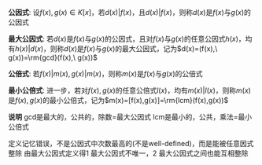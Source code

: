 **公因式**: 设$f(x),g(x)\in K[x]$，若$d(x)|f(x)$，且$d(x)|f(x)$，则称$d(x)$是$f(x)$与$g(x)$的公因式

**最大公因式**: 若$d(x)$是$f(x)$与$g(x)$的公因式，且对$f(x)$与$g(x)$的任意公因式$h(x)$，均有$h(x)|d(x)$，则称$d(x)$是$f(x)$与$g(x)$的最大公因式，记为$d(x)=(f(x),\ g(x))=\rm{gcd}(f(x),\ g(x))$

**公倍式**: 若$f(x)|m(x),g(x)|m(x)$，则称$m(x)$是$f(x)$与$g(x)$的公倍式

**最小公倍式**: 进一步，若对$f(x),g(x)$的任意公倍式$l(x)$，均有$m(x)|l(x)$，则称$m(x)$是$f(x),g(x)$的最小公倍式，记为$m(x)=[f(x),g(x)]=\rm{lcm}(f(x),g(x))$


**说明**
gcd是最大的，公共的，除数=最大公因式
lcm是最小的，公共，乘法=最小公倍式

定义记忆错误，不是公因式中次数最高的(不是well-defined)，而是能被任意因式整除
由最大公因式定义得1 最大公因式不唯一，2 最大公因式之间也能互相整除
